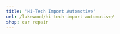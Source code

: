 ```yaml
---
title: "Hi-Tech Import Automotive"
url: /lakewood/hi-tech-import-automotive/
shop: car repair
---
```

